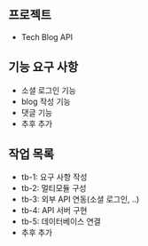 ## 프로젝트
- Tech Blog API

## 기능 요구 사항
- 소셜 로그인 기능
- blog 작성 기능
- 댓글 기능
- 추후 추가

## 작업 목록
- tb-1: 요구 사항 작성
- tb-2: 멀티모듈 구성
- tb-3: 외부 API 연동(소셜 로그인, ..)
- tb-4: API 서버 구현
- tb-5: 데이터베이스 연결
- 추후 추가